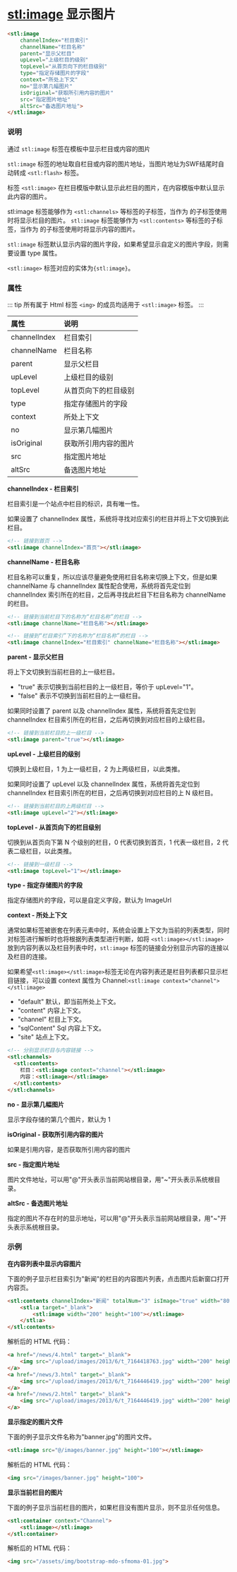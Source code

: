 # <stl:image> 显示图片

```html
<stl:image
    channelIndex="栏目索引"
    channelName="栏目名称"
    parent="显示父栏目"
    upLevel="上级栏目的级别"
    topLevel="从首页向下的栏目级别"
    type="指定存储图片的字段"
    context="所处上下文"
    no="显示第几幅图片"
    isOriginal="获取所引用内容的图片"
    src="指定图片地址"
    altSrc="备选图片地址">
</stl:image>
```

### 说明

通过 `stl:image` 标签在模板中显示栏目或内容的图片

`stl:image` 标签的地址取自栏目或内容的图片地址，当图片地址为SWF结尾时自动转成 `<stl:flash>` 标签。

标签 `<stl:image>` 在栏目模版中默认显示此栏目的图片，在内容模版中默认显示此内容的图片。

stl:image 标签能够作为 `<stl:channels>` 等标签的子标签，当作为 的子标签使用时将显示栏目的图片。 `stl:image` 标签能够作为 `<stl:contents>` 等标签的子标签，当作为 的子标签使用时将显示内容的图片。

`stl:image` 标签默认显示内容的图片字段，如果希望显示自定义的图片字段，则需要设置 type 属性。

`<stl:image>` 标签对应的实体为`{stl:image}`。

### 属性

::: tip
所有属于 Html 标签 `<img>` 的成员均适用于 `<stl:image>` 标签。
:::

| 属性 | 说明 |
|:------|:-----|
| channelIndex | 栏目索引 |
| channelName | 栏目名称 |
| parent | 显示父栏目 |
| upLevel | 上级栏目的级别 |
| topLevel | 从首页向下的栏目级别 |
| type | 指定存储图片的字段 |
| context | 所处上下文 |
| no | 显示第几幅图片 |
| isOriginal | 获取所引用内容的图片 |
| src | 指定图片地址 |
| altSrc | 备选图片地址 |

**channelIndex - 栏目索引**

栏目索引是一个站点中栏目的标识，具有唯一性。

如果设置了 channelIndex 属性，系统将寻找对应索引的栏目并将上下文切换到此栏目。

```html
<!-- 链接到首页 -->
<stl:image channelIndex="首页"></stl:image>
```

**channelName - 栏目名称**

栏目名称可以重复，所以应该尽量避免使用栏目名称来切换上下文，但是如果 channelName 与 channelIndex 属性配合使用，系统将首先定位到 channelIndex 索引所在的栏目，之后再寻找此栏目下栏目名称为 channelName 的栏目。

```html
<!-- 链接到当前栏目下的名称为“栏目名称”的栏目 -->
<stl:image channelName="栏目名称"></stl:image>
```

```html
<!-- 链接到“栏目索引”下的名称为“栏目名称”的栏目 -->
<stl:image channelIndex="栏目索引" channelName="栏目名称"></stl:image>
```

**parent - 显示父栏目**

将上下文切换到当前栏目的上一级栏目。

* "true" 表示切换到当前栏目的上一级栏目，等价于 upLevel="1"。
* "false" 表示不切换到当前栏目的上一级栏目。

如果同时设置了 parent 以及 channelIndex 属性，系统将首先定位到 channelIndex 栏目索引所在的栏目，之后再切换到对应栏目的上级栏目。

```html
<!-- 链接到当前栏目的上一级栏目 -->
<stl:image parent="true"></stl:image>
```

**upLevel - 上级栏目的级别**

切换到上级栏目，1 为上一级栏目，2 为上两级栏目，以此类推。

如果同时设置了 upLevel 以及 channelIndex 属性，系统将首先定位到 channelIndex 栏目索引所在的栏目，之后再切换到对应栏目的上 N 级栏目。

```html
<!-- 链接到当前栏目的上两级栏目 -->
<stl:image upLevel="2"></stl:image>
```

**topLevel - 从首页向下的栏目级别**

切换到从首页向下第 N 个级别的栏目，0 代表切换到首页，1 代表一级栏目，2 代表二级栏目，以此类推。

```html
<!-- 链接到一级栏目 -->
<stl:image topLevel="1"></stl:image>
```

**type - 指定存储图片的字段**

指定存储图片的字段，可以是自定义字段，默认为 ImageUrl

**context - 所处上下文**

通常如果标签被嵌套在列表元素中时，系统会设置上下文为当前的列表类型，同时对标签进行解析时也将根据列表类型进行判断，如将 `<stl:image></stl:image>` 放到内容列表以及栏目列表中时，`stl:image` 标签的链接会分别显示内容的连接以及栏目的连接。

如果希望`<stl:image></stl:image>`标签无论在内容列表还是栏目列表都只显示栏目链接，可以设置 context 属性为 Channel:`<stl:image context="channel"></stl:image>`

* "default" 默认，即当前所处上下文。
* "content" 内容上下文。
* "channel" 栏目上下文。
* "sqlContent" Sql 内容上下文。
* "site" 站点上下文。

```html
<!-- 分别显示栏目与内容链接 -->
<stl:channels>
  <stl:contents>
    栏目：<stl:image context="channel"></stl:image>
    内容：<stl:image></stl:image>
  </stl:contents>
</stl:channels>
```

**no - 显示第几幅图片**

显示字段存储的第几个图片，默认为 1

**isOriginal - 获取所引用内容的图片**

如果是引用内容，是否获取所引用内容的图片

**src - 指定图片地址**

图片文件地址，可以用"@"开头表示当前网站根目录，用"~"开头表示系统根目录。

**altSrc - 备选图片地址**

指定的图片不存在时的显示地址，可以用"@"开头表示当前网站根目录，用"~"开头表示系统根目录。

### 示例

**在内容列表中显示内容图片**

下面的例子显示栏目索引为"新闻"的栏目的内容图片列表，点击图片后新窗口打开内容页。

```html
<stl:contents channelIndex="新闻" totalNum="3" isImage="true" width="80%">
    <stl:a target="_blank">
        <stl:image width="200" height="100"></stl:image>
    </stl:a>
</stl:contents>
```

解析后的 HTML 代码：

```html
<a href="/news/4.html" target="_blank">
    <img src="/upload/images/2013/6/t_7164418763.jpg" width="200" height="100">
</a>
<a href="/news/3.html" target="_blank">
    <img src="/upload/images/2013/6/t_7164446419.jpg" width="200" height="100">
</a>
<a href="/news/2.html" target="_blank">
    <img src="/upload/images/2013/6/t_7164446419.jpg" width="200" height="100">
</a>
```

**显示指定的图片文件**

下面的例子显示文件名称为"banner.jpg"的图片文件。

```html
<stl:image src="@/images/banner.jpg" height="100"></stl:image>
```

解析后的 HTML 代码：

```html
<img src="/images/banner.jpg" height="100">
```

**显示当前栏目的图片**

下面的例子显示当前栏目的图片，如果栏目没有图片显示，则不显示任何信息。

```html
<stl:container context="Channel">
    <stl:image></stl:image>
</stl:container>
```

解析后的 HTML 代码：

```html
<img src="/assets/img/bootstrap-mdo-sfmoma-01.jpg">
```
